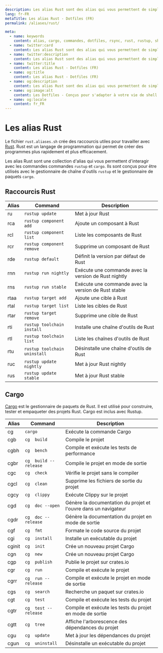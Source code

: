```yaml
---
description: Les alias Rust sont des alias qui vous permettent de simplifier l'utilisation de la commande Rust.Rust est un langage de programmation qui permet de créer des programmes plus rapidement et plus efficacement.
lang: fr-FR
metaTitle: Les alias Rust - Dotfiles (FR)
permalink: /aliases/rust/

meta:
  - name: keywords
    content: alias, cargo, commandes, dotfiles, rsync, rust, rustup, shell, toolchain
  - name: twitter:card
    content: Les alias Rust sont des alias qui vous permettent de simplifier l'utilisation de la commande Rust.Rust est un langage de programmation qui permet de créer des programmes plus rapidement et plus efficacement.
  - name: twitter:description
    content: Les alias Rust sont des alias qui vous permettent de simplifier l'utilisation de la commande Rust.Rust est un langage de programmation qui permet de créer des programmes plus rapidement et plus efficacement.
  - name: twitter:title
    content: Les alias Rust - Dotfiles (FR)
  - name: og:title
    content: Les alias Rust - Dotfiles (FR)
  - name: og:description
    content: Les alias Rust sont des alias qui vous permettent de simplifier l'utilisation de la commande Rust.Rust est un langage de programmation qui permet de créer des programmes plus rapidement et plus efficacement.
  - name: og:image:alt
    content: Les Dotfiles - Conçus pour s'adapter à votre vie de shell
  - name: og:locale
    content: fr_FR
---
```


# Les alias Rust

Le fichier `rust.aliases.sh` crée des raccourcis utiles pour travailler avec
[Rust](https://www.rust-lang.org/). Rust est un langage de programmation qui
permet de créer des programmes plus rapidement et plus efficacement.

Les alias Rust sont une collection d'alias qui vous permettent d'interagir avec
les commandes commandes `rustup` et `cargo`. Ils sont conçus pour être utilisés
avec le gestionnaire de chaîne d'outils `rustup` et le gestionnaire de paquets
`cargo`.

## Raccourcis Rust

| Alias | Command | Description |
| ----- | ----- | ----- |
| ru | `rustup update` | Met à jour Rust |
| rca | `rustup component add` | Ajoute un composant à Rust |
| rcl | `rustup component list` | Liste les composants de Rust |
| rcr | `rustup component remove` | Supprime un composant de Rust |
| rde | `rustup default` | Définit la version par défaut de Rust |
| rnn | `rustup run nightly` | Exécute une commande avec la version de Rust nightly |
| rns | `rustup run stable` | Exécute une commande avec la version de Rust stable |
| rtaa | `rustup target add` | Ajoute une cible à Rust |
| rtal | `rustup target list` | Liste les cibles de Rust |
| rtar | `rustup target remove` | Supprime une cible de Rust |
| rti | `rustup toolchain install` | Installe une chaîne d'outils de Rust |
| rtl | `rustup toolchain list` | Liste les chaînes d'outils de Rust |
| rtu | `rustup toolchain uninstall` | Désinstalle une chaîne d'outils de Rust |
| ruc | `rustup update nightly` | Met à jour Rust nightly |
| rus | `rustup update stable` | Met à jour Rust stable |

## Cargo

[Cargo](https://doc.rust-lang.org/cargo/) est le gestionnaire de paquets de
Rust. Il est utilisé pour construire, tester et empaqueter des projets Rust.
Cargo est inclus avec Rustup.

| Alias | Command | Description |
| ----- | ----- | ----- |
| cg | `cargo` | Exécute la commande Cargo |
| cgb | `cg  build` | Compile le projet |
| cgbh | `cg  bench` | Compile et exécute les tests de performance |
| cgbr | `cg  build --release` | Compile le projet en mode de sortie |
| cgc | `cg  check` | Vérifie le projet sans le compiler |
| cgcl | `cg  clean` | Supprime les fichiers de sortie du projet |
| cgcy | `cg  clippy` | Exécute Clippy sur le projet |
| cgd | `cg  doc --open` | Génère la documentation du projet et l'ouvre dans un navigateur |
| cgdr | `cg  doc --release` | Génère la documentation du projet en mode de sortie |
| cgf | `cg  fmt` | Formate le code source du projet |
| cgi | `cg  install` | Installe un exécutable du projet |
| cginit | `cg  init` | Crée un nouveau projet Cargo |
| cgn | `cg  new` | Crée un nouveau projet Cargo |
| cgp | `cg  publish` | Publie le projet sur crates.io |
| cgr | `cg  run` | Compile et exécute le projet |
| cgrr | `cg  run --release` | Compile et exécute le projet en mode de sortie |
| cgs | `cg  search` | Recherche un paquet sur crates.io |
| cgt | `cg  test` | Compile et exécute les tests du projet |
| cgtr | `cg  test --release` | Compile et exécute les tests du projet en mode de sortie |
| cgtt | `cg  tree` | Affiche l'arborescence des dépendances du projet |
| cgu | `cg  update` | Met à jour les dépendances du projet |
| cgun | `cg  uninstall` | Désinstalle un exécutable du projet |
